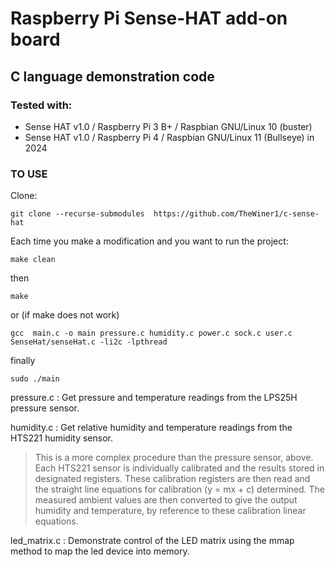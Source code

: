 # Raspberry Pi Sense-HAT add-on board

## C language demonstration code

### Tested with:  
- Sense HAT v1.0 / Raspberry Pi 3 B+ / Raspbian GNU/Linux 10 (buster)
- Sense HAT v1.0 / Raspberry Pi 4  / Raspbian GNU/Linux 11 (Bullseye) in 2024


### TO USE

Clone:
```
git clone --recurse-submodules  https://github.com/TheWiner1/c-sense-hat
```

Each time you make a modification and you want to run the project:
```
make clean
```
then
```
make 
```
or (if make does not work)
```
gcc  main.c -o main pressure.c humidity.c power.c sock.c user.c SenseHat/senseHat.c -li2c -lpthread

````
finally
```
sudo ./main
```

pressure.c : Get pressure and temperature readings from the LPS25H pressure sensor.

humidity.c : Get relative humidity and temperature readings from the HTS221 humidity sensor.

> This is a more complex procedure than the pressure sensor, above. Each HTS221 sensor is
individually calibrated and the results stored in designated registers. These calibration
registers are then read and the straight line equations for calibration (y = mx + c) determined.
The measured ambient values are then converted to give the output humidity and temperature,
by reference to these calibration linear equations.

led_matrix.c : Demonstrate control of the LED matrix using the mmap method to map the led device into memory.
